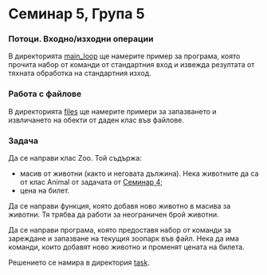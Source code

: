 # Семинар 5, Група 5

### Потоци. Входно/изходни операции
В директорията [main_loop](./main_loop) ще намерите пример за програма, която прочита набор от команди от стандартния вход и извежда резултата от тяхната обработка на стандартния изход.

### Работа с файлове
В директорията [files](./files) ще намерите примери за запазването и извличането на обекти от даден клас във файлове.

### Задача
Да се направи клас Zoo. Той съдържа:
- масив от животни (както и неговата дължина). Нека животните да са от клас Animal от задачата от [Семинар 4](../ex04);
- цена на билет.

Да се направи функция, която добавя ново животно в масива за животни. Тя трябва да работи за неограничен брой животни.

Да се направи програма, която предоставя набор от команди за зареждане и запазване на текущия зоопарк във файл. Нека да има команди, които добавят ново животно и променят цената на билета.

Решението се намира в директория [task](./task).